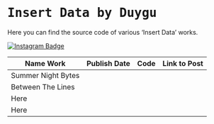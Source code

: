 <h1><samp>Insert Data by Duygu</samp></h1>

Here you can find the source code of various ‘Insert Data’ works.

[![Instagram Badge](https://img.shields.io/badge/-Insert%20Data%20on%20Instagram-F5EDEA?logo=instagram&logoColor=black&style=flat)](https://instagram.com/insert.data)


| Name Work          | Publish Date | Code | Link to Post |
| ------------------ | ------------ | ---- | ------------ |
| Summer Night Bytes |              |      |              |
| Between The Lines  |              |      |              |
| Here               |              |      |              |
| Here               |              |      |              |
